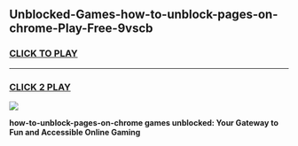 
## Unblocked-Games-how-to-unblock-pages-on-chrome-Play-Free-9vscb
<h3>
<a href="https://premium76.site?title=how-to-unblock-pages-on-chrome&ref=23A">CLICK TO PLAY</a></h3>
<hr>

<h3>
<a href="https://premium76.site?title=how-to-unblock-pages-on-chrome&ref=23A">CLICK 2 PLAY</a>
  
</h3>

<a href="https://premium76.site?title=how-to-unblock-pages-on-chrome&ref=23A"><img src="https://clearcache.store/games.png"></a>


**how-to-unblock-pages-on-chrome games unblocked: Your Gateway to Fun and Accessible Online Gaming**
